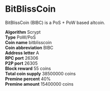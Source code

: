 BitBlissCoin 
===========================
BitBlissCoin (BIBC) is a PoS + PoW based altcoin.

**Algorithm**	Scrypt  
**Type**	PoW/PoS  
**Coin name**	bitblisscoin  
**Coin abbreviation**	BIBC  
**Address letter**	A  
**RPC port**	26306  
**P2P port**	26305  
**Block reward**	55 coins  
**Total coin supply**	38500000 coins  
**Premine percent**	40%  
**Premine amount**	15400000 coins  
